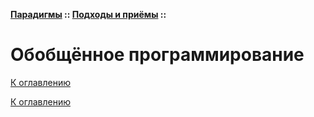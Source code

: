 **[Парадигмы](../../README.md#paradigms-models) :: [Подходы и приёмы](../../README.md#paradigms-techniques) ::**
# Обобщённое программирование

<!--

-->

[К оглавлению](../../README.md#paradigms-techniques)



[К оглавлению](../../README.md#paradigms-techniques)
